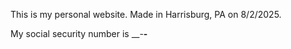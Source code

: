 This is my personal website. Made in Harrisburg, PA on 8/2/2025.

My social security number is __-____-____
